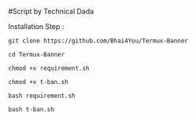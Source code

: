 #Script by Technical Dada

Installation Step :

    git clone https://github.com/Bhai4You/Termux-Banner

    cd Termux-Banner

    chmod +x requirement.sh

    chmod +x t-ban.sh

    bash requirement.sh

    bash t-ban.sh
